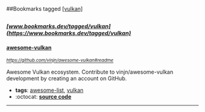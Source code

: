 ##Bookmarks tagged [[vulkan]](https://www.bookmarks.dev?q=[vulkan])

_<sup><sup>[www.bookmarks.dev/tagged/vulkan](https://www.bookmarks.dev/tagged/vulkan)</sup></sup>_
---
#### [awesome-vulkan](https://github.com/vinjn/awesome-vulkan#readme)
_<sup>https://github.com/vinjn/awesome-vulkan#readme</sup>_

Awesome Vulkan ecosystem. Contribute to vinjn/awesome-vulkan development by creating an account on GitHub.
* **tags**: [awesome-list](../tagged/awesome-list.md), [vulkan](../tagged/vulkan.md)
* :octocat: **[source code](https://github.com/vinjn/awesome-vulkan#readme)**
---
